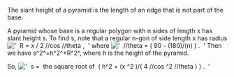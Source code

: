 The slant height of a pyramid is the length of an edge that is not part
of the base.

A pyramid whose base is a regular polygon with n sides of length x has
slant height s. To find s, note that a regular n-gon of side length x
has radius
!['  R = x / 2 //cos //theta ,  '](../dictionary/equation_images/2523.1..png)
where
!['  //theta = ( 90 - (180)/(n) ) .  '](../dictionary/equation_images/2523.2..png)
Then we have s^2^=h^2^+R^2^, where h is the height of the pyramid.

So,
!['  s =  the square root of  ( h\^2 + (x \^2 )/( 4 //cos \^2 //theta ) ) .  '](../dictionary/equation_images/2523.3..png)
